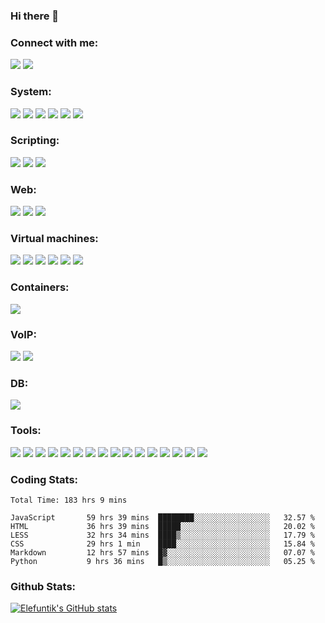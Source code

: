 ### Hi there 👋

### Connect with me:

<a href="https://www.linkedin.com/in/ivan-dziarzhynski-a02818151/">![](https://img.shields.io/badge/LinkedIn-Ivan_Dziarzhynski-informational?style=flat&logo=linkedin&logoColor=white&color=blueviolet)</a>
![](https://img.shields.io/badge/e--mail-ivdziarzhynski@gmail.com-informational?style=flat&logo=gmail&logoColor=white&color=blueviolet)

### System:

![](https://img.shields.io/badge/OS-Linux-informational?style=flat&logo=linux&logoColor=white&color=blueviolet)
![](https://img.shields.io/badge/Linux-Red_Hat-informational?style=flat&logo=redhat&logoColor=white&color=blueviolet)
![](https://img.shields.io/badge/Linux-CentOS-informational?style=flat&logo=centos&logoColor=white&color=blueviolet)
![](https://img.shields.io/badge/Linux-Rocky_Linux-informational?style=flat&logo=rockylinux&logoColor=white&color=blueviolet)
![](https://img.shields.io/badge/Linux-Ubuntu-informational?style=flat&logo=ubuntu&logoColor=white&color=blueviolet)
![](https://img.shields.io/badge/OS-Windows-informational?style=flat&logo=windows&logoColor=white&color=blueviolet)


### Scripting:


![](https://img.shields.io/badge/Script-Python-informational?style=flat&logo=python&logoColor=white&color=blueviolet)
![](https://img.shields.io/badge/Shell-Powershell-informational?style=flat&logo=powershell&logoColor=white&color=blueviolet)
![](https://img.shields.io/badge/Shell-Bash-informational?style=flat&logo=gnu-bash&logoColor=white&color=blueviolet)


### Web:

![](https://img.shields.io/badge/Code-JavaScript-informational?style=flat&logo=javascript&logoColor=white&color=blueviolet)
![](https://img.shields.io/badge/Code-HTML-informational?style=flat&logo=html5&logoColor=white&color=blueviolet)
![](https://img.shields.io/badge/Code-CSS-informational?style=flat&logo=css3&logoColor=white&color=blueviolet)


### Virtual machines:

![](https://img.shields.io/badge/VM-Hyper--V-informational?style=flat&logo=windows&logoColor=white&color=blueviolet)
![](https://img.shields.io/badge/VM-Proxmox-informational?style=flat&logo=proxmox&logoColor=white&color=blueviolet)
![](https://img.shields.io/badge/VM-VMWare-informational?style=flat&logo=vmware&logoColor=white&color=blueviolet)
![](https://img.shields.io/badge/VM-ESXi-informational?style=flat&logo=vmware&logoColor=white&color=blueviolet)
![](https://img.shields.io/badge/VM-Virtual_Box-informational?style=flat&logo=virtualbox&logoColor=white&color=blueviolet)
![](https://img.shields.io/badge/VM-KVM-informational?style=flat&logo=linux&logoColor=white&color=blueviolet)


### Containers:

![](https://img.shields.io/badge/Containers-Docker-informational?style=flat&logo=docker&logoColor=white&color=blueviolet)


### VoIP:

![](https://img.shields.io/badge/VoIP-Asterisk-informational?style=flat&logo=linux&logoColor=white&color=blueviolet)
![](https://img.shields.io/badge/VoIP-Free_PBX-informational?style=flat&logo=linux&logoColor=white&color=blueviolet)


### DB:

![](https://img.shields.io/badge/DB-SQL-informational?style=flat&logo=mysql&logoColor=white&color=blueviolet)

### Tools:


![](https://img.shields.io/badge/DevOps-Ansible-informational?style=flat&logo=ansible&logoColor=white&color=blueviolet)
![](https://img.shields.io/badge/DevOps-Terraform-informational?style=flat&logo=terraform&logoColor=white&color=blueviolet)
![](https://img.shields.io/badge/Linux-iptables-informational?style=flat&logo=linux&logoColor=white&color=blueviolet)
![](https://img.shields.io/badge/Linux-fail2ban-informational?style=flat&logo=linux&logoColor=white&color=blueviolet)
![](https://img.shields.io/badge/Linux-nmap-informational?style=flat&logo=linux&logoColor=white&color=blueviolet)
![](https://img.shields.io/badge/Linux-Vim-informational?style=flat&logo=vim&logoColor=white&color=blueviolet)
![](https://img.shields.io/badge/Monitoring-Zabbix-informational?style=flat&logo=zabbix&logoColor=white&color=blueviolet)
![](https://img.shields.io/badge/Monitoring-ELK-informational?style=flat&logo=kibana&logoColor=white&color=blueviolet)
![](https://img.shields.io/badge/Control_Version-Git-informational?style=flat&logo=git&logoColor=white&color=blueviolet)
![](https://img.shields.io/badge/Control_Version-Github-informational?style=flat&logo=github&logoColor=white&color=blueviolet)
![](https://img.shields.io/badge/Editor-VS_Code-informational?style=flat&logo=visual-studio-code&logoColor=white&color=blueviolet)
![](https://img.shields.io/badge/IDE-Pycharm-informational?style=flat&logo=pycharm&logoColor=white&color=blueviolet)
![](https://img.shields.io/badge/IDE-Webstorm-informational?style=flat&logo=webstorm&logoColor=white&color=blueviolet)
![](https://img.shields.io/badge/Atlassian-Jira-informational?style=flat&logo=jira&logoColor=white&color=blueviolet)
![](https://img.shields.io/badge/Atlassian-Confluence-informational?style=flat&logo=confluence&logoColor=white&color=blueviolet)
![](https://img.shields.io/badge/CRM-Bitrix24-informational?style=flat&logo=bitrix24&logoColor=white&color=blueviolet)


### Coding Stats:

<!--START_SECTION:waka-->

```text
Total Time: 183 hrs 9 mins

JavaScript       59 hrs 39 mins  ████████░░░░░░░░░░░░░░░░░   32.57 %
HTML             36 hrs 39 mins  █████░░░░░░░░░░░░░░░░░░░░   20.02 %
LESS             32 hrs 34 mins  ████▒░░░░░░░░░░░░░░░░░░░░   17.79 %
CSS              29 hrs 1 min    ████░░░░░░░░░░░░░░░░░░░░░   15.84 %
Markdown         12 hrs 57 mins  █▓░░░░░░░░░░░░░░░░░░░░░░░   07.07 %
Python           9 hrs 36 mins   █▒░░░░░░░░░░░░░░░░░░░░░░░   05.25 %
```

<!--END_SECTION:waka-->


### Github Stats:


[![Elefuntik's GitHub stats](https://github-readme-stats.vercel.app/api?username=elefuntik)](https://github.com/anuraghazra/github-readme-stats)



<!--
**Elefuntik/Elefuntik** is a ✨ _special_ ✨ repository because its `README.md` (this file) appears on your GitHub profile.

Here are some ideas to get you started:

- 🔭 I’m currently working on ...
- 🌱 I’m currently learning ...
- 👯 I’m looking to collaborate on ...
- 🤔 I’m looking for help with ...
- 💬 Ask me about ...
- 📫 How to reach me: ...
- 😄 Pronouns: ...
- ⚡ Fun fact: ...
-->
